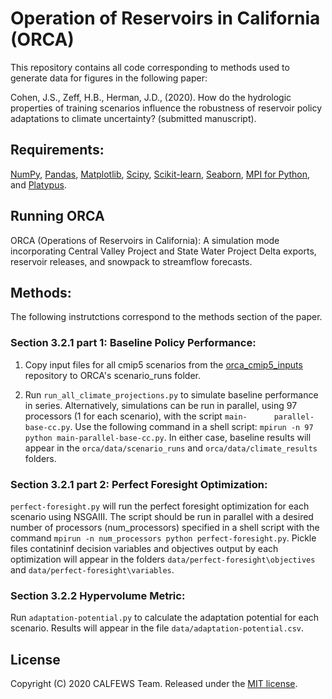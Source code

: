 # Operation of Reservoirs in California (ORCA)
This repository contains all code corresponding to methods used to generate data for figures in the following paper:

Cohen, J.S., Zeff, H.B., Herman, J.D.,  (2020). How do the hydrologic properties of training scenarios influence the robustness of reservoir policy adaptations to climate uncertainty? (submitted manuscript).

## Requirements:
[NumPy](http://www.numpy.org/), [Pandas](http://pandas.pydata.org/), [Matplotlib](http://matplotlib.org/), [Scipy](http://www.scipy.org/), [Scikit-learn](http://scikit-learn.org/), [Seaborn](https://seaborn.pydata.org/), [MPI for Python](https://mpi4py.readthedocs.io/en/stable/), and [Platypus](https://platypus.readthedocs.io/en/latest/).

## Running ORCA
ORCA (Operations of Reservoirs in California): A simulation mode incorporating Central Valley Project and State Water Project Delta exports, reservoir releases, and snowpack to streamflow forecasts.


## Methods:
The following instrutctions correspond to the methods section of the paper. 

### Section 3.2.1 part 1: Baseline Policy Performance:
  1. Copy input files for all cmip5 scenarios from the [orca_cmip5_inputs](https://github.com/jscohen4/orca_cmip5_inputs) repository to ORCA's scenario_runs folder.
  
  2. Run `run_all_climate_projections.py` to simulate baseline performance in series. Alternatively, simulations can be run in parallel, using 97 processors (1 for each scenario), with the script `main-      parallel-base-cc.py`. Use the following command in a shell script: `mpirun -n 97 python main-parallel-base-cc.py`. In either case, baseline results will appear in the `orca/data/scenario_runs` and `orca/data/climate_results` folders.

### Section 3.2.1 part 2: Perfect Foresight Optimization:
`perfect-foresight.py` will run the perfect foresight optimization for each scenario using NSGAIII. The script should be run in parallel with a desired number of processors (num_processors) specified in a shell script with the command `mpirun -n num_processors python perfect-foresight.py`. Pickle files contatininf decision variables and objectives output by each optimization will appear in the folders `data/perfect-foresight\objectives` and `data/perfect-foresight\variables`.

### Section 3.2.2 Hypervolume Metric:
Run `adaptation-potential.py` to calculate the adaptation potential for each scenario. Results will appear in the file `data/adaptation-potential.csv`.

## License
Copyright (C) 2020 CALFEWS Team. Released under the [MIT license](LICENSE.md).
